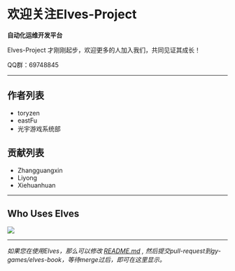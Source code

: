 # 欢迎关注Elves-Project

**自动化运维开发平台**

Elves-Project 才刚刚起步，欢迎更多的人加入我们，共同见证其成长！

QQ群：69748845

---

## 作者列表

* toryzen
* eastFu
* 光宇游戏系统部

## 贡献列表

* Zhangguangxin
* Liyong
* Xiehuanhuan

---

## Who Uses Elves

[![](http://www.gyyxol.cn/images/logo.png)](http://www.gyyxol.cn)

---

_如果您在使用Elves，那么可以修改 _[_README.md_](https://github.com/gy-games/elves-book/blob/master/README.md)_ , 然后提交pull-request到gy-games/elves-book，等待merge过后，即可在这里显示。_

